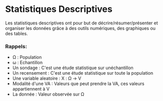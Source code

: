 # Statistiques Descriptives
  
Les statistiques descriptives ont pour but de décrire/résumer/présenter et organiser les données grâce à des outils numériques, des graphiques ou des tables.  

### Rappels:
  
* Ω : Population
* ω : Echantillon
* Un sondage : C'est une étude statistique sur unéchantillon
* Un recensement : C'est une étude statistique sur toute la population
* Une variable aleatoire : X : Ω -> V
* Modalité d'une VA : Valeurs que peut prendre la VA, ces valeurs appartiennent à V
* La donnée : Valeur observée sur Ω